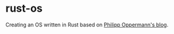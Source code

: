 # rust-os
Creating an OS written in Rust based on [Philipp Oppermann's blog](https://os.phil-opp.com/).
